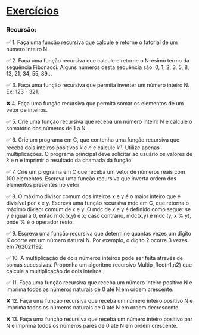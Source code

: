 
# [Exercícios](https://www.facom.ufu.br/~backes/material_comp.php)


###  Recursão:
  
:white_check_mark: 1. Faça uma função recursiva que calcule e retorne o fatorial de um número inteiro N.
 
:white_check_mark: 2. Faça uma função recursiva que calcule e retorne o N-ésimo termo da sequência Fibonacci. Alguns números desta sequência são: 0, 1, 2, 3, 5, 8, 13, 21, 34, 55, 89...

:white_check_mark: 3. Faça uma função recursiva que permita inverter um número inteiro N. Ex: 123 - 321.
 
:x: 4. Faça uma função recursiva que permita somar os elementos de um vetor de inteiros.

:white_check_mark: 5. Crie uma função recursiva que receba um número inteiro N e calcule o somatório dos números de 1 a N.

:white_check_mark: 6. Crie um programa em C, que contenha uma função recursiva que receba dois inteiros positivos $k$ e $n$ e calcule $k^n$. Utilize apenas multiplicações. O programa principal
deve solicitar ao usuário os valores de $k$ e $n$ e imprimir o resultado da chamada da função.

:white_check_mark: 7. Crie um programa em C que receba um vetor de números reais com 100 elementos. Escreva uma função recursiva que inverta ordem dos elementos presentes no vetor

:white_check_mark: 8. O máximo divisor comum dos inteiros x e y é o maior inteiro que é divisível por x e y. Escreva uma função recursiva mdc em C, que retorna o máximo divisor comum de x e y. O mdc de x e y é definido como segue: se y é igual a 0, então mdc(x,y) é x; caso contrário, mdc(x,y) é mdc (y, x % y), onde % é o operador resto.

:white_check_mark: 9. Escreva uma função recursiva que determine quantas vezes um dígito K ocorre em um número natural N. Por exemplo, o dígito 2 ocorre 3 vezes em 762021192.

:white_check_mark: 10. A multiplicação de dois números inteiros pode ser feita através de somas sucessivas. Proponha um algoritmo recursivo Multip_Rec(n1,n2) que calcule a multiplicação de dois inteiros.

:white_check_mark: 11. Faça uma função recursiva que receba um número inteiro positivo N e imprima todos os números naturais de 0 até N em ordem crescente.

:x: 12. Faça uma função recursiva que receba um número inteiro positivo N e imprima todos os números naturais de 0 até N em ordem decrescente.

:x: 13. Faça uma função recursiva que receba um número inteiro positivo par N e imprima todos os números pares de 0 até N em ordem crescente.
